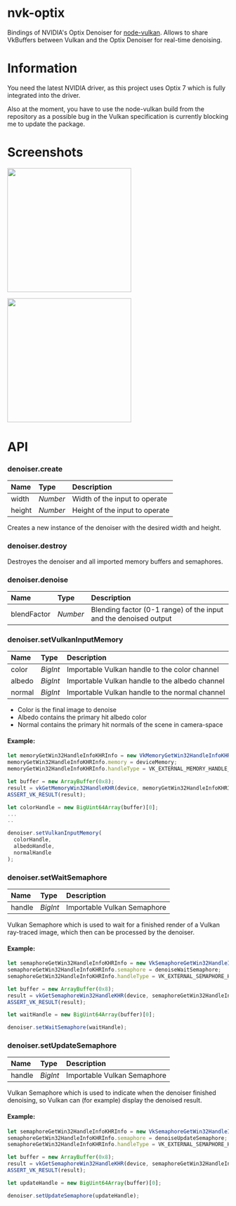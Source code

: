 # nvk-optix

Bindings of NVIDIA's Optix Denoiser for [node-vulkan](https://github.com/maierfelix/nvk). Allows to share VkBuffers between Vulkan and the Optix Denoiser for real-time denoising.

# Information

You need the latest NVIDIA driver, as this project uses Optix 7 which is fully integrated into the driver.

Also at the moment, you have to use the node-vulkan build from the repository as a possible bug in the Vulkan specification is currently blocking me to update the package.

# Screenshots

<a><img src="https://i.imgur.com/Jz3Tum5.png" height="282"></a>

<a><img src="https://i.imgur.com/Od0rGJv.png" height="282"></a>

# API

### denoiser.create

| Name | Type | Description |
| :--- | :--- | :--- |
| width | *Number* | Width of the input to operate |
| height | *Number* | Height of the input to operate |

Creates a new instance of the denoiser with the desired width and height.


### denoiser.destroy

Destroyes the denoiser and all imported memory buffers and semaphores.


### denoiser.denoise

| Name | Type | Description |
| :--- | :--- | :--- |
| blendFactor | *Number* | Blending factor (0-1 range) of the input and the denoised output |

### denoiser.setVulkanInputMemory

| Name | Type | Description |
| :--- | :--- | :--- |
| color | *BigInt* | Importable Vulkan handle to the color channel |
| albedo | *BigInt* | Importable Vulkan handle to the albedo channel |
| normal | *BigInt* | Importable Vulkan handle to the normal channel |

 - Color is the final image to denoise
 - Albedo contains the primary hit albedo color
 - Normal contains the primary hit normals of the scene in camera-space

#### Example:

````js
let memoryGetWin32HandleInfoKHRInfo = new VkMemoryGetWin32HandleInfoKHR();
memoryGetWin32HandleInfoKHRInfo.memory = deviceMemory;
memoryGetWin32HandleInfoKHRInfo.handleType = VK_EXTERNAL_MEMORY_HANDLE_TYPE_OPAQUE_WIN32_BIT;

let buffer = new ArrayBuffer(0x8);
result = vkGetMemoryWin32HandleKHR(device, memoryGetWin32HandleInfoKHRInfo, { $: buffer.getAddress() });
ASSERT_VK_RESULT(result);

let colorHandle = new BigUint64Array(buffer)[0];
...
..

denoiser.setVulkanInputMemory(
  colorHandle,
  albedoHandle,
  normalHandle
);
````

### denoiser.setWaitSemaphore

| Name | Type | Description |
| :--- | :--- | :--- |
| handle | *BigInt* | Importable Vulkan Semaphore |

Vulkan Semaphore which is used to wait for a finished render of a Vulkan ray-traced image, which then can be processed by the denoiser.


#### Example:

````js
let semaphoreGetWin32HandleInfoKHRInfo = new VkSemaphoreGetWin32HandleInfoKHR();
semaphoreGetWin32HandleInfoKHRInfo.semaphore = denoiseWaitSemaphore;
semaphoreGetWin32HandleInfoKHRInfo.handleType = VK_EXTERNAL_SEMAPHORE_HANDLE_TYPE_OPAQUE_WIN32_BIT;

let buffer = new ArrayBuffer(0x8);
result = vkGetSemaphoreWin32HandleKHR(device, semaphoreGetWin32HandleInfoKHRInfo, { $: buffer.getAddress() });
ASSERT_VK_RESULT(result);

let waitHandle = new BigUint64Array(buffer)[0];

denoiser.setWaitSemaphore(waitHandle);
````

### denoiser.setUpdateSemaphore

| Name | Type | Description |
| :--- | :--- | :--- |
| handle | *BigInt* | Importable Vulkan Semaphore |

Vulkan Semaphore which is used to indicate when the denoiser finished denoising, so Vulkan can (for example) display the denoised result.

#### Example:

````js
let semaphoreGetWin32HandleInfoKHRInfo = new VkSemaphoreGetWin32HandleInfoKHR();
semaphoreGetWin32HandleInfoKHRInfo.semaphore = denoiseUpdateSemaphore;
semaphoreGetWin32HandleInfoKHRInfo.handleType = VK_EXTERNAL_SEMAPHORE_HANDLE_TYPE_OPAQUE_WIN32_BIT;

let buffer = new ArrayBuffer(0x8);
result = vkGetSemaphoreWin32HandleKHR(device, semaphoreGetWin32HandleInfoKHRInfo, { $: buffer.getAddress() });
ASSERT_VK_RESULT(result);

let updateHandle = new BigUint64Array(buffer)[0];

denoiser.setUpdateSemaphore(updateHandle);
````
